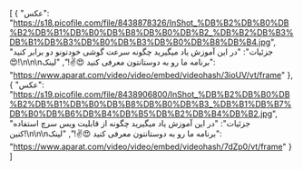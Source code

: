 [
  {
    "عکس": "https://s18.picofile.com/file/8438878326/InShot_%DB%B2%DB%B0%DB%B2%DB%B1%DB%B0%DB%B8%DB%B0%DB%B2_%DB%B2%DB%B3%DB%B1%DB%B3%DB%B0%DB%B3%DB%B0%DB%B8%DB%B4.jpg",
    "جزئیات": "در این آموزش یاد میگیرید چگونه سرعت گوشی خودتونو دو برابر کنید 😍!\n‌\n‌\nبرنامه ما رو به دوستانتون معرفی کنید 😍✌️!",
    "لینک": "https://www.aparat.com/video/video/embed/videohash/3ioUV/vt/frame"
  },
  {
    "عکس": "https://s19.picofile.com/file/8438906800/InShot_%DB%B2%DB%B0%DB%B2%DB%B1%DB%B0%DB%B8%DB%B0%DB%B3_%DB%B1%DB%B7%DB%B0%DB%B6%DB%B4%DB%B5%DB%B2%DB%B4%DB%B2.jpg",
    "جزئیات": "در این آموزش یاد میگیرید چگونه از قابلیت ویس سرچ استفاده کنین!\n‌\n‌\nبرنامه ما رو به دوستانتون معرفی کنید 😍✌️!",
    "لینک": "https://www.aparat.com/video/video/embed/videohash/7dZp0/vt/frame"
  }
]
